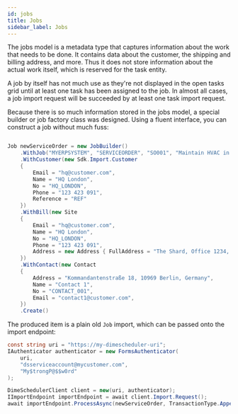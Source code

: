 ```yaml
---
id: jobs
title: Jobs
sidebar_label: Jobs
---
```


The jobs model is a metadata type that captures information about the work that needs to be done. It contains data about the customer, the shipping and billing address, and more. Thus it does not store information about the actual work itself, which is reserved for the task entity.

A job by itself has not much use as they're not displayed in the open tasks grid until at least one task has been assigned to the job. In almost all cases, a job import request will be succeeded by at least one task import request.

Because there is so much information stored in the jobs model, a special builder or job factory class was designed. Using a fluent interface, you can construct a job without much fuss:

```csharp

Job newServiceOrder = new JobBuilder()
    .WithJob("MYERPSYSTEM", "SERVICEORDER", "SO001", "Maintain HVAC in Berlin hotel", "Maintain HVAC", "Simon Pecker")
    .WithCustomer(new Sdk.Import.Customer
    {
        Email = "hq@customer.com",
        Name = "HQ London",
        No = "HQ_LONDON",
        Phone = "123 423 091",
        Reference = "REF"
    })
    .WithBill(new Site
    {
        Email = "hq@customer.com",
        Name = "HQ London",
        No = "HQ_LONDON",
        Phone = "123 423 091",
        Address = new Address { FullAddress = "The Shard, Office 1234, London, United Kingdom" }
    })
    .WithContact(new Contact
    {
        Address = "Kommandantenstraße 18, 10969 Berlin, Germany",
        Name = "Contact 1",
        No = "CONTACT_001",
        Email = "contact1@customer.com",
    })
    .Create()
```

The produced item is a plain old `Job` import, which can be passed onto the import endpoint:

```csharp
const string uri = "https://my-dimescheduler-uri";
IAuthenticator authenticator = new FormsAuthenticator(
    uri,
    "dsserviceaccount@mycustomer.com",
    "My$trongP@$$w0rd"
);

DimeSchedulerClient client = new(uri, authenticator);
IImportEndpoint importEndpoint = await client.Import.Request();
await importEndpoint.ProcessAsync(newServiceOrder, TransactionType.Append);
```